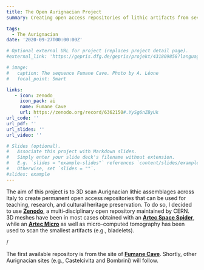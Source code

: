 ```yaml
---
title: The Open Aurignacian Project
summary: Creating open access repositories of lithic artifacts from several Aurignacian sites in Italy

tags:
  - The Aurignacian
date: '2020-09-27T00:00:00Z'

# Optional external URL for project (replaces project detail page).
#external_link: 'https://gepris.dfg.de/gepris/projekt/431809858?language=en'

# image:
#   caption: The sequence Fumane Cave. Photo by A. Léone
#   focal_point: Smart

links:
   - icon: zenodo
     icon_pack: ai
     name: Fumane Cave
     url: https://zenodo.org/record/6362150#.YySg6nZByUk
url_code: ''
url_pdf: ''
url_slides: ''
url_video: ''

# Slides (optional).
#   Associate this project with Markdown slides.
#   Simply enter your slide deck's filename without extension.
#   E.g. `slides = "example-slides"` references `content/slides/example-slides.md`.
#   Otherwise, set `slides = ""`.
#slides: example
---
```


The aim of this project is to 3D scan Aurignacian lithic assemblages across Italy to create permanent open access repositories that can be used for teaching, research, and cultural heritage preservation. To do so, I decided to use [**Zenodo**](https://zenodo.org/), a multi-disciplinary open repository maintained by CERN. 3D meshes have been in most cases obtained with an [**Artec Space Spider**](https://www.artec3d.com/portable-3d-scanners/artec-spider), while an [**Artec Micro**](https://www.artec3d.com/portable-3d-scanners/artec-micro) as well as micro-computed tomography has been used to scan the smallest artifacts (e.g., bladelets).

/

The first available repository is from the site of [**Fumane Cave**](https://zenodo.org/record/6362150#.YySg6nZByUk). Shortly, other Aurignacian sites (e.g., Castelcivita and Bombrini) will follow.

